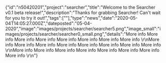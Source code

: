 {"id":"n50420201","project":"searcher","title":"Welcome to the Searcher v0.1 beta release!","description":"Thanks for grabbing Searcher! Can't wait for you to try it out!","tags":[""],"type":"news","date":"2020-05-04T14:05:27.000Z","dateposted":"05-04-2020","image":"images/projects/searcher/searcher5.png","image_small":"images/projects/searcher/searcher0_small.png","details":"More info More info More info More info More info More info More info More info \r\nMore info More info More info More info More info More info More info More info \r\nMore info More info More info More info More info More info More info More info \r\n"}